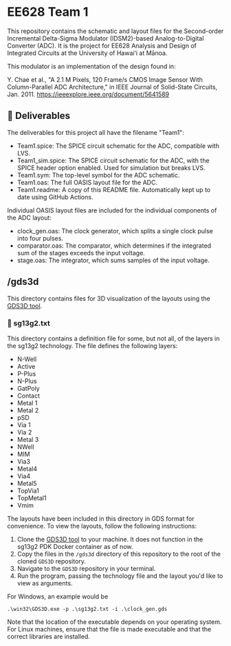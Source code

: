 # EE628 Team 1
This repository contains the schematic and layout files for the Second-order Incremental Delta-Sigma Modulator (IDSM2)-based 
Analog-to-Digital Converter (ADC). It is the project for EE628 Analysis and Design of Integrated Circuits at the University of Hawaiʻi at Mānoa.

This modulator is an implementation of the design found in:

Y. Chae et al., "A 2.1 M Pixels, 120 Frame/s CMOS Image Sensor With Column-Parallel 
ADC Architecture," in IEEE Journal of Solid-State Circuits, Jan. 2011. https://ieeexplore.ieee.org/document/5641589

## 📄 Deliverables
The deliverables for this project all have the filename "Team1":
- Team1.spice: The SPICE circuit schematic for the ADC, compatible with LVS.
- Team1_sim.spice: The SPICE circuit schematic for the ADC, with the SPICE header option enabled. Used for simulation but breaks LVS.
- Team1.sym: The top-level symbol for the ADC schematic.
- Team1.oas: The full OASIS layout file for the ADC.
- Team1.readme: A copy of this README file. Automatically kept up to date using GitHub Actions.

Individual OASIS layout files are included for the individual components of the ADC layout: 
- clock_gen.oas: The clock generator, which splits a single clock pulse into four pulses.
- comparator.oas: The comparator, which determines if the integrated sum of the stages exceeds the input voltage.
- stage.oas: The integrator, which sums samples of the input voltage.

## /gds3d
This directory contains files for 3D visualization of the layouts using the [GDS3D tool](https://github.com/trilomix/GDS3D). 

### 📄 sg13g2.txt
This directory contains a definition file for some, but not all, of the layers in the sg13g2 technology. The file defines the following layers:
- N-Well
- Active
- P-Plus
- N-Plus
- GatPoly
- Contact
- Metal 1
- Metal 2
- pSD
- Via 1
- Via 2
- Metal 3
- NWell
- MIM
- Via3
- Metal4
- Via4
- Metal5
- TopVia1
- TopMetal1
- Vmim

The layouts have been included in this directory in GDS format for convenience. To view the layouts, follow the following instructions:
1. Clone the [GDS3D tool](https://github.com/trilomix/GDS3D) to your machine. It does not function in the sg13g2 PDK Docker container as of now.
2. Copy the files in the `/gds3d` directory of this repository to the root of the cloned `GDS3D` repository.
3. Navigate to the `GDS3D` repository in your terminal.
4. Run the program, passing the technology file and the layout you'd like to view as arguments.

For Windows, an example would be
```
.\win32\GDS3D.exe -p .\sg13g2.txt -i .\clock_gen.gds
```
Note that the location of the executable depends on your operating system. For Linux machines, ensure that the file is made executable and that the correct libraries are installed.

